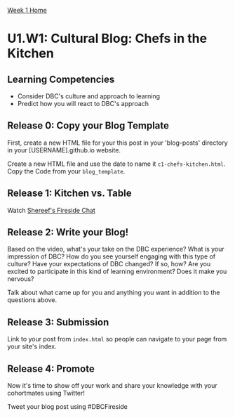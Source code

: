 [Week 1 Home](./)

# U1.W1: Cultural Blog: Chefs in the Kitchen

## Learning Competencies
- Consider DBC's culture and approach to learning
- Predict how you will react to DBC's approach

## Release 0: Copy your Blog Template
First, create a new HTML file for your this post in your 'blog-posts' directory in your [USERNAME].github.io website. 

Create a new HTML file and use the date to name it `c1-chefs-kitchen.html`. Copy the Code from your `blog_template`.  

## Release 1: Kitchen vs. Table
Watch [Shereef's Fireside Chat](http://vimeo.com/85001014)

## Release 2: Write your Blog!
Based on the video, what's your take on the DBC experience? What is your impression of DBC? How do you see yourself engaging with this type of culture?
Have your expectations of DBC changed? If so, how? Are you excited to participate in this kind of learning environment? Does it make you nervous? 

Talk about what came up for you and anything you want in addition to the questions above. 


## Release 3: Submission
Link to your post from `index.html` so people can navigate to your page from your site's index. 

## Release 4: Promote
Now it's time to show off your work and share your knowledge with your cohortmates using Twitter! 

Tweet your blog post using #DBCFireside